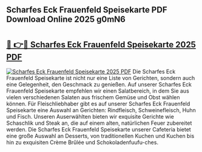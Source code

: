 ## Scharfes Eck Frauenfeld Speisekarte PDF Download Online 2025 g0mN6

# <h2><a href="http://gc9mtvi.nevu.top/?p=Scharfes+Eck+Frauenfeld+Speisekarte">🔗 👉🔴 Scharfes Eck Frauenfeld Speisekarte 2025 PDF</a></h2>

[![Scharfes Eck Frauenfeld Speisekarte 2025 PDF](https://i.imgur.com/dBaPXMq.png)](http://gc9mtvi.nevu.top/?p=Scharfes+Eck+Frauenfeld+Speisekarte)
Die Scharfes Eck Frauenfeld Speisekarte ist nicht nur eine Liste von Gerichten, sondern auch eine Gelegenheit, den Geschmack zu genießen. Auf unserer Scharfes Eck Frauenfeld Speisekarte empfehlen wir einen Salatbereich, in dem Sie aus vielen verschiedenen Salaten aus frischem Gemüse und Obst wählen können. Für Fleischliebhaber gibt es auf unserer Scharfes Eck Frauenfeld Speisekarte eine Auswahl an Gerichten: Rindfleisch, Schweinefleisch, Huhn und Fisch. Unseren Auserwählten bieten wir exquisite Gerichte wie Schaschlik und Steak an, die auf einem alten, natürlichen Feuer zubereitet werden. Die Scharfes Eck Frauenfeld Speisekarte unserer Cafeteria bietet eine große Auswahl an Desserts, von traditionellen Kuchen und Kuchen bis hin zu exquisiten Crème Brûlée und Schokoladenfuufu-ches.
